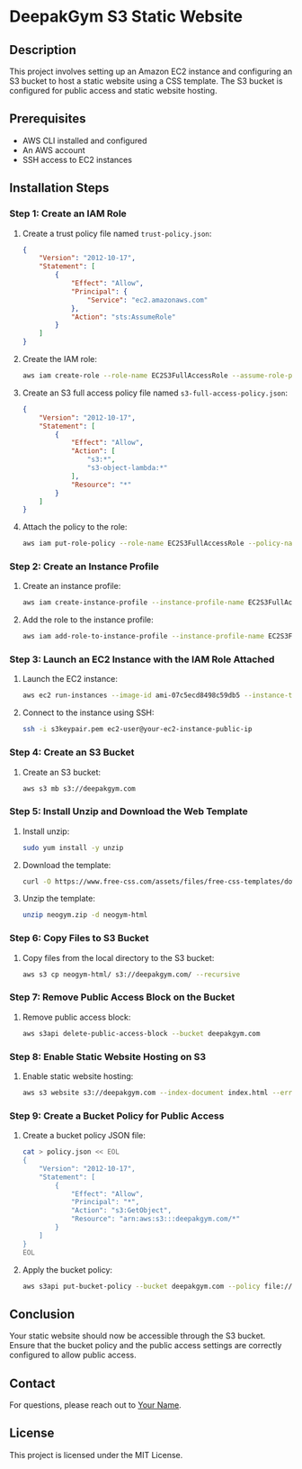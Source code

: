 # DeepakGym S3 Static Website

## Description
This project involves setting up an Amazon EC2 instance and configuring an S3 bucket to host a static website using a CSS template. The S3 bucket is configured for public access and static website hosting.

## Prerequisites
- AWS CLI installed and configured
- An AWS account
- SSH access to EC2 instances

## Installation Steps

### Step 1: Create an IAM Role
1. Create a trust policy file named `trust-policy.json`:
    ```json
    {
        "Version": "2012-10-17",
        "Statement": [
            {
                "Effect": "Allow",
                "Principal": {
                    "Service": "ec2.amazonaws.com"
                },
                "Action": "sts:AssumeRole"
            }
        ]
    }
    ```

2. Create the IAM role:
    ```bash
    aws iam create-role --role-name EC2S3FullAccessRole --assume-role-policy-document file://trust-policy.json
    ```

3. Create an S3 full access policy file named `s3-full-access-policy.json`:
    ```json
    {
        "Version": "2012-10-17",
        "Statement": [
            {
                "Effect": "Allow",
                "Action": [
                    "s3:*",
                    "s3-object-lambda:*"
                ],
                "Resource": "*"
            }
        ]
    }
    ```

4. Attach the policy to the role:
    ```bash
    aws iam put-role-policy --role-name EC2S3FullAccessRole --policy-name S3FullAccessPolicy --policy-document file://s3-full-access-policy.json
    ```

### Step 2: Create an Instance Profile
1. Create an instance profile:
    ```bash
    aws iam create-instance-profile --instance-profile-name EC2S3FullAccessProfile
    ```

2. Add the role to the instance profile:
    ```bash
    aws iam add-role-to-instance-profile --instance-profile-name EC2S3FullAccessProfile --role-name EC2S3FullAccessRole
    ```

### Step 3: Launch an EC2 Instance with the IAM Role Attached
1. Launch the EC2 instance:
    ```bash
    aws ec2 run-instances --image-id ami-07c5ecd8498c59db5 --instance-type t2.micro --key-name s3keypair --iam-instance-profile Name=EC2S3FullAccessProfile
    ```

2. Connect to the instance using SSH:
    ```bash
    ssh -i s3keypair.pem ec2-user@your-ec2-instance-public-ip
    ```

### Step 4: Create an S3 Bucket
1. Create an S3 bucket:
    ```bash
    aws s3 mb s3://deepakgym.com
    ```

### Step 5: Install Unzip and Download the Web Template
1. Install unzip:
    ```bash
    sudo yum install -y unzip
    ```

2. Download the template:
    ```bash
    curl -O https://www.free-css.com/assets/files/free-css-templates/download/page296/neogym.zip
    ```

3. Unzip the template:
    ```bash
    unzip neogym.zip -d neogym-html
    ```

### Step 6: Copy Files to S3 Bucket
1. Copy files from the local directory to the S3 bucket:
    ```bash
    aws s3 cp neogym-html/ s3://deepakgym.com/ --recursive
    ```

### Step 7: Remove Public Access Block on the Bucket
1. Remove public access block:
    ```bash
    aws s3api delete-public-access-block --bucket deepakgym.com
    ```

### Step 8: Enable Static Website Hosting on S3
1. Enable static website hosting:
    ```bash
    aws s3 website s3://deepakgym.com --index-document index.html --error-document error.html
    ```

### Step 9: Create a Bucket Policy for Public Access
1. Create a bucket policy JSON file:
    ```bash
    cat > policy.json << EOL
    {
        "Version": "2012-10-17",
        "Statement": [
            {
                "Effect": "Allow",
                "Principal": "*",
                "Action": "s3:GetObject",
                "Resource": "arn:aws:s3:::deepakgym.com/*"
            }
        ]
    }
    EOL
    ```

2. Apply the bucket policy:
    ```bash
    aws s3api put-bucket-policy --bucket deepakgym.com --policy file://policy.json
    ```

## Conclusion
Your static website should now be accessible through the S3 bucket. Ensure that the bucket policy and the public access settings are correctly configured to allow public access.

## Contact
For questions, please reach out to [Your Name](your-email@example.com).

## License
This project is licensed under the MIT License.
